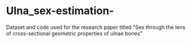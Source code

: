 # Ulna_sex-estimation-
Dataset and code used for the research paper titled "Sex through the lens of cross-sectional geometric properties of ulnae bones"
